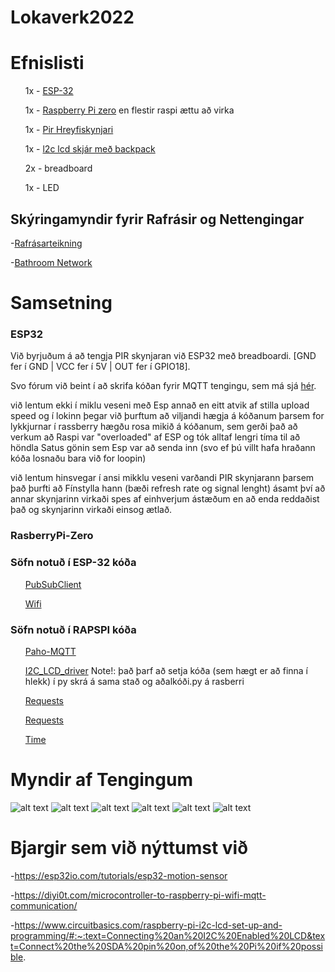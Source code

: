 # Lokaverk2022


<h1>Efnislisti</h1>
  <ul>1x - <a href="https://randomnerdtutorials.com/getting-started-with-esp32/">ESP-32</a></ul>
  <ul>1x - <a href="https://www.raspberrypi.com/products/raspberry-pi-zero/">Raspberry Pi zero</a> en flestir raspi ættu að virka</ul>
  <ul>1x - <a href="https://learn.adafruit.com/pir-passive-infrared-proximity-motion-sensor/how-pirs-work">Pir Hreyfiskynjari</a></ul>
  <ul>1x - <a href="https://www.electroschematics.com/arduino-i2c-lcd-backpack-introductory-tutorial/">l2c lcd skjár með backpack</a> </ul>
  <ul>2x - breadboard</ul>
  <ul>1x - LED</ul>
  

  <h2>Skýringamyndir fyrir Rafrásir og Nettengingar</h2>
  
      
 -[Rafrásarteikning](https://github.com/SerJunkan/Lokaverk2022/blob/main/circuit%20diagram%20toilet%20sensor.png)
 
 -[Bathroom Network](https://github.com/SerJunkan/Lokaverk2022/blob/main/Main%20Network%20Diagram.png)

<h1>Samsetning</h1>
<h3>ESP32</h3>
<p>Við byrjuðum á að tengja PIR skynjaran við ESP32 með breadboardi. [GND fer í GND | VCC fer í 5V | OUT fer í GPIO18].</p>
<p>Svo fórum við beint í að skrifa kóðan fyrir MQTT tengingu, sem má sjá <a href="https://github.com/SerJunkan/Lokaverk2022/blob/main/esp32_publisher.ino">hér</a>.</p>
<p>við lentum ekki í miklu veseni með Esp annað en eitt atvik af stilla upload speed og í lokinn þegar við þurftum að viljandi hægja á kóðanum þarsem for lykkjurnar í rassberry hægðu rosa mikið á kóðanum, sem gerði það að verkum að Raspi var "overloaded" af ESP og tók alltaf lengri tíma til að höndla Satus gönin sem Esp var að senda inn (svo ef þú villt hafa hraðann kóða losnaðu bara við for loopin)</p>
<p>við lentum hinsvegar í ansi mikklu veseni varðandi PIR skynjarann þarsem það þurfti að Fínstylla hann (bæði refresh rate og signal lenght) ásamt því að annar skynjarinn virkaði spes af einhverjum ástæðum en að enda reddaðist það og skynjarinn virkaði einsog ætlað.</p>

<h3>RasberryPi-Zero</h3>


<h3>Söfn notuð í ESP-32 kóða</h3>
  <ul><a href="https://pubsubclient.knolleary.net/">PubSubClient</a></ul>
  <ul><a href="https://www.arduino.cc/reference/en/libraries/wifi/">Wifi</a></ul>
  
<h3>Söfn notuð í RAPSPI kóða</h3>
  <ul><a href="https://pypi.org/project/paho-mqtt/">Paho-MQTT</a></ul>
  <ul><a href="https://www.circuitbasics.com/raspberry-pi-i2c-lcd-set-up-and-programming/#:~:text=Connecting%20an%20I2C%20Enabled%20LCD&text=Connect%20the%20SDA%20pin%20on,of%20the%20Pi%20if%20possible."> I2C_LCD_driver</a> Note!: það þarf að setja kóða (sem hægt er að finna í hlekk) í py skrá á sama stað og aðalkóði.py á rasberri</ul>
  <ul><a href="https://pypi.org/project/requests/">Requests</a></ul>
  <ul><a href="https://pypi.org/project/RPi.GPIO/">Requests</a></ul>
  <ul><a href="https://docs.python.org/3/library/time.html">Time</a></ul>


# Myndir af Tengingum

![alt text](https://github.com/SerJunkan/Lokaverk2022/blob/main/connections/Tenging1.jpg)
![alt text](https://github.com/SerJunkan/Lokaverk2022/blob/main/connections/Tenging2.jpg)
![alt text](https://github.com/SerJunkan/Lokaverk2022/blob/main/connections/Tenging3.jpg)
![alt text](https://github.com/SerJunkan/Lokaverk2022/blob/main/connections/Tenging4.jpg)
![alt text](https://github.com/SerJunkan/Lokaverk2022/blob/main/connections/Tenging5.jpg)
![alt text](https://github.com/SerJunkan/Lokaverk2022/blob/main/connections/Tenging6.jpg)


# Bjargir sem við nýttumst við

-https://esp32io.com/tutorials/esp32-motion-sensor

-https://diyi0t.com/microcontroller-to-raspberry-pi-wifi-mqtt-communication/

-https://www.circuitbasics.com/raspberry-pi-i2c-lcd-set-up-and-programming/#:~:text=Connecting%20an%20I2C%20Enabled%20LCD&text=Connect%20the%20SDA%20pin%20on,of%20the%20Pi%20if%20possible.

